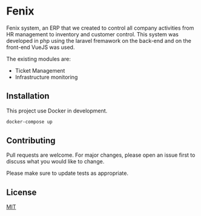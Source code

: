 # Fenix

Fenix system, an ERP that we created to control all company activities from HR management to inventory and customer control. This system was developed in php using the laravel fremawork on the back-end and on the front-end VueJS was used.

The existing modules are:

- Ticket Management
- Infrastructure monitoring

## Installation

This project use Docker in development.

```bash
docker-compose up
```

## Contributing
Pull requests are welcome. For major changes, please open an issue first to discuss what you would like to change.

Please make sure to update tests as appropriate.

## License
[MIT](https://choosealicense.com/licenses/mit/)

